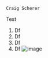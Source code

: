 	Craig Scherer
Test
1.	Df
2.	Df
3.	Df
4.	Df
![image](https://github.com/crazy-craig/Restart-Reboot-Apple-Tv/assets/153091268/24afc4f8-fddb-47db-9a8f-0fe7f85c59a0)
